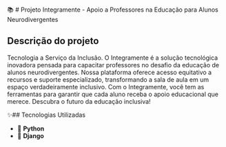 📚 # Projeto Integramente - Apoio a Professores na Educação para Alunos Neurodivergentes
## Descrição do projeto
Tecnologia a Serviço da Inclusão. O Integramente é a solução tecnológica inovadora pensada para capacitar professores no desafio da educação de alunos neurodivergentes. Nossa plataforma oferece acesso equitativo a recursos e suporte especializado, transformando a sala de aula em um espaço verdadeiramente inclusivo. Com o Integramente, você tem as ferramentas para garantir que cada aluno receba o apoio educacional que merece. Descubra o futuro da educação inclusiva!

✨## Tecnologias Utilizadas
* 🐍 **Python**
* 💚 **Django**
